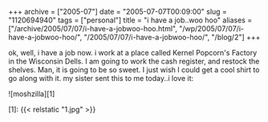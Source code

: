 +++
archive = ["2005-07"]
date = "2005-07-07T00:09:00"
slug = "1120694940"
tags = ["personal"]
title = "i have a job..woo hoo"
aliases = ["/archive/2005/07/07/i-have-a-jobwoo-hoo.html", "/wp/2005/07/07/i-have-a-jobwoo-hoo/", "/2005/07/07/i-have-a-jobwoo-hoo/", "/blog/2"]
+++

ok, well, i have a job now. i work at a place called Kernel Popcorn's Factory
in the Wisconsin Dells. I am going to work the cash register, and restock
the shelves. Man, it is going to be so sweet. I just wish I could get
a cool shirt to go along with it. my sister sent this to me today..i love
it:

![moshzilla][1]

[1]: {{< relstatic "1.jpg" >}}
